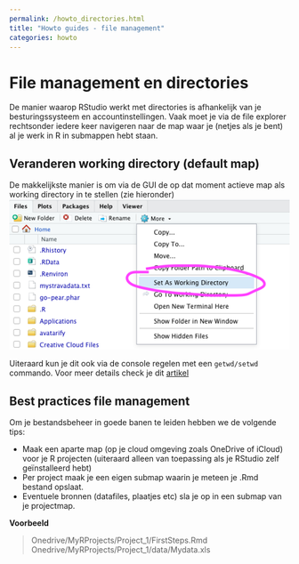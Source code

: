 ```yaml
---
permalink: /howto_directories.html
title: "Howto guides - file management"
categories: howto
---
```

# File management en directories
De manier waarop RStudio werkt met directories is afhankelijk van je besturingssysteem en accountinstellingen. Vaak moet je via de file explorer rechtsonder iedere keer navigeren naar de map waar je (netjes als je bent) al je werk in R in submappen hebt staan.

## Veranderen working directory (default map)
De makkelijkste manier is om via de GUI de op dat moment actieve map als working directory in te stellen (zie hieronder)  
![working dir change 1](assets/img/working_dir_1.png)  

Uiteraard kun je dit ook via de console regelen met een `getwd/setwd` commando. Voor meer details check je dit [artikel](https://support.rstudio.com/hc/en-us/articles/200711843-Working-Directories-and-Workspaces)

## Best practices file management
Om je bestandsbeheer in goede banen te leiden hebben we de volgende tips:
- Maak een aparte map (op je cloud omgeving zoals OneDrive of iCloud) voor je R projecten (uiteraard alleen van toepassing als je RStudio zelf geïnstalleerd hebt)
- Per project maak je een eigen submap waarin je meteen je .Rmd bestand opslaat.
- Eventuele bronnen (datafiles, plaatjes etc) sla je op in een submap van je projectmap. 

**Voorbeeld**
> Onedrive/MyRProjects/Project_1/FirstSteps.Rmd  
> Onedrive/MyRProjects/Project_1/data/Mydata.xls